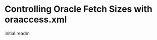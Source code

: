 Controlling Oracle Fetch Sizes with oraaccess.xml
=================================================

initial readm

